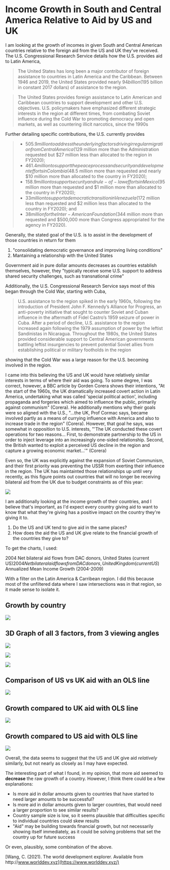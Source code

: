 # Income Growth in South and Central America Relative to Aid by US and UK

I am looking at the growth of incomes in given South and Central American countries relative to the foreign aid from the US and UK they've received. The U.S. Congressional Research Service details how the U.S. provides aid to Latin America,

> The United States has long been a major contributor of foreign assistance to countries in Latin America and the Caribbean. Between 1946 and 2019, the United States provided nearly $94 billion ($195 billion in constant 2017 dollars) of assistance to the region.

> The United States provides foreign assistance to Latin American and Caribbean countries to support development and other U.S. objectives. U.S. policymakers have emphasized different strategic interests in the region at different times, from combating Soviet influence during the Cold War to promoting democracy and open markets, as well as countering illicit narcotics, since the 1990s

Further detailing specific contributions, the U.S. currently provides

> * $505.9 million to address the underlying factors driving irregular migration fromCentral America ($129 million more than the Administration requested but $27 million less than allocated to the region in FY2020);
> * $461.4 million to support the peace process and security and development efforts in Colombia ($48.5 million more than requested and nearly $10 million more than allocated to the country in FY2020);
> * $158.9 million to support security and rule-of-law efforts in Mexico ($95 million more than requested and $1 million more than allocated to the country in FY2020);
> * $33 million to support a democratic transition in Venezuela ($172 million less than requested and $2 million less than allocated to the country in FY2020); and
> * $38 million for the Inter-American Foundation ($344 million more than requested and $500,000 more than Congress appropriated for the agency in FY2020).

Generally, the stated goal of the U.S. is to assist in the development of those countries in return for them

1. "consolidating democratic governance and improving living conditions"
2. Mantaining a relationship with the United States

Government aid in pure dollar amounts decreases as countries establish themselves, however, they "typically receive some U.S. support to address shared security challenges, such as transnational crime"

Additionally, the U.S. Congressional Research Service says most of this began through the Cold War, starting with Cuba,

> U.S. assistance to the region spiked in the early 1960s, following the introduction of President John F. Kennedy’s Alliance for Progress, an anti-poverty initiative that sought to counter Soviet and Cuban influence in the aftermath of Fidel Castro’s 1959 seizure of power in Cuba. After a period of decline, U.S. assistance to the region increased again following the 1979 assumption of power by the leftist Sandinistas in Nicaragua. Throughout the 1980s, the United States provided considerable support to Central American governments battling leftist insurgencies to prevent potential Soviet allies from establishing political or military footholds in the region

showing that the Cold War was a large reason for the U.S. becoming involved in the region.

I came into this believing the US and UK would have relatively similar interests in terms of where their aid was going. To some degree, I was correct, however, a BBC article by Gorden Corera shows their intentions, "At the start of the 1960s, the UK dramatically increased covert action in Latin America, undertaking what was called 'special political action', including propaganda and forgeries which aimed to influence the public, primarily against communism" (Corera). He additionally mentions why their goals were so aligned with the U.S., "...the UK, Prof Cormac says, became involved partly as a means of currying influence with America and also to increase trade in the region" (Corera). However, that goal he says, was somewhat in opposition to U.S. interests, "'The UK conducted these covert operations for two reasons... First, to demonstrate partnership to the US in order to inject leverage into an increasingly one-sided relationship. Second, the British wanted to exploit a perceived US decline in the region and capture a growing economic market...'" (Corera)

Even so, the UK was explicitly against the expansion of Soviet Communism, and their first priority was preventing the USSR from exerting their influence in the region. The UK has maintainted those relationships up until very recently, as this figure points out countries that will no longer be receiving bilateral aid from the UK due to budget constraints as of this year:

![](https://res.cloudinary.com/devex/image/fetch/c_scale,f_auto,q_auto,w_720/https://lh3.googleusercontent.com/I4XJQWUIohHefP5XPlgGKd-TKaNP82KKw5ZgWWpqa5BQEjZWnBmjSC3M_SDwvyU_YNcTH6gA4OGgUbKIl2wBfIuYOMfv2NkjAE5ilt90ySCi19LClmYyavTBlltP0ujFM7-xw7Hy)

I am additionally looking at the income growth of their countries, and I believe that's important, as I'd expect every country giving aid to want to know that what they're giving has a positive impact on the country they're giving it to.

1. Do the US and UK tend to give aid in the same places?
2. How does the aid the US and UK give relate to the financial growth of the countries they give to?

To get the charts, I used:

2004 Net bilateral aid flows from DAC donors, United States (current US$)
2004 Net bilateral aid flows from DAC donors, United Kingdom (current US$)
Annualized Mean Income Growth (2004-2009)

With a filter on the Latin America & Carribean region. I did this because most of the unfiltered data where I saw intersections was in that region, so it made sense to isolate it.

## Growth by country

![](https://i.imgur.com/N81CuHj.png)

## 3D Graph of all 3 factors, from 3 viewing angles

![](https://i.imgur.com/41WYkte.png)

![](https://i.imgur.com/JpwS5Ni.png)

![](https://i.imgur.com/5wKJJBF.png)

## Comparison of US vs UK aid with an OLS line

![](https://i.imgur.com/SXWUhjE.png)

## Growth compared to UK aid with OLS line

![](https://i.imgur.com/YUHNB8a.png)

## Growth compared to US aid with OLS line

![](https://i.imgur.com/T6Q70kb.png)

Overall, the data seems to suggest that the US and UK give aid *relatively* similarly, but not nearly as closely as I may have expected.

The interesting part of what I found, in my opinion, that more aid seemed to **decrease** the raw growth of a country. However, I think there could be a few explanations:

* Is more aid in dollar amounts given to countries that have started to need larger amounts to be successful?
* Is more aid in dollar amounts given to larger countries, that would need a larger proportion to see similar results?
* Country sample size is low, so it seems plausible that difficulties specific to individual countries could skew results
* "Aid" may be building towards financial growth, but not necessarily showing itself immediately, as it could be solving problems that set the country up for future success

Or even, plausibly, some combination of the above.

[Wang, C. (2021). The world development explorer. Available from http﻿://www.worlddev.xyz](https://www.worlddev.xyz/)
